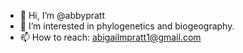 - 👋 Hi, I’m @abbypratt
- 👀 I’m interested in phylogenetics and biogeography.
- 📫 How to reach: abigailmpratt1@gmail.com

<!---
abbypratt/abbypratt is a ✨ special ✨ repository because its `README.md` (this file) appears on your GitHub profile.
You can click the Preview link to take a look at your changes.
--->
